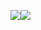 <img src="https://img.shields.io/badge/itvincent11-FFCD00?style=flat-square&logo=kakaotalk&logoColor=black"/><img src="https://img.shields.io/badge/itvincent11@gmail.com-EA4335?style=flat-square&logo=gmail&logoColor=black"/>



